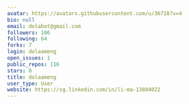 ```yaml
---
avatar: https://avatars.githubusercontent.com/u/36718?v=4
bio: null
email: dolabot@gmail.com
followers: 106
following: 64
forks: 7
login: dolaameng
open_issues: 1
public_repos: 116
stars: 8
title: dolaameng
user_type: User
website: https://sg.linkedin.com/in/li-ma-13884022
---
```

